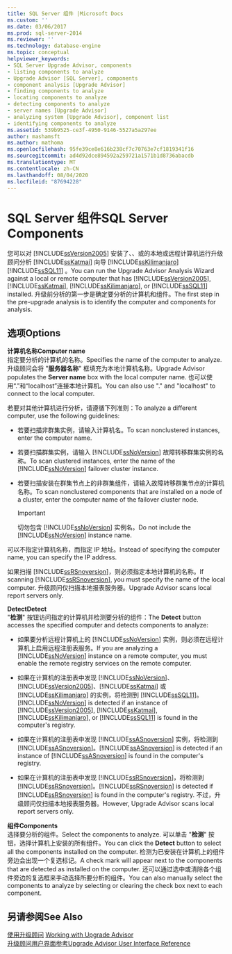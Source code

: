 ```yaml
---
title: SQL Server 组件 |Microsoft Docs
ms.custom: ''
ms.date: 03/06/2017
ms.prod: sql-server-2014
ms.reviewer: ''
ms.technology: database-engine
ms.topic: conceptual
helpviewer_keywords:
- SQL Server Upgrade Advisor, components
- listing components to analyze
- Upgrade Advisor [SQL Server], components
- component analysis [Upgrade Advisor]
- finding components to analyze
- locating components to analyze
- detecting components to analyze
- server names [Upgrade Advisor]
- analyzing system [Upgrade Advisor], component list
- identifying components to analyze
ms.assetid: 539b9525-ce3f-4950-9146-5527a5a297ee
author: mashamsft
ms.author: mathoma
ms.openlocfilehash: 95fe39ce8e616b238cf7c70763e7cf1819341f16
ms.sourcegitcommit: ad4d92dce894592a259721a1571b1d8736abacdb
ms.translationtype: MT
ms.contentlocale: zh-CN
ms.lasthandoff: 08/04/2020
ms.locfileid: "87694228"
---
```

# <a name="sql-server-components"></a><span data-ttu-id="3fe6a-102">SQL Server 组件</span><span class="sxs-lookup"><span data-stu-id="3fe6a-102">SQL Server Components</span></span>
  <span data-ttu-id="3fe6a-103">您可以对 [!INCLUDE[ssVersion2005](../../includes/ssversion2005-md.md)] 安装了、、或的本地或远程计算机运行升级顾问分析 [!INCLUDE[ssKatmai](../../includes/sskatmai-md.md)] 向导 [!INCLUDE[ssKilimanjaro](../../includes/sskilimanjaro-md.md)] [!INCLUDE[ssSQL11](../../includes/sssql11-md.md)] 。</span><span class="sxs-lookup"><span data-stu-id="3fe6a-103">You can run the Upgrade Advisor Analysis Wizard against a local or remote computer that has [!INCLUDE[ssVersion2005](../../includes/ssversion2005-md.md)], [!INCLUDE[ssKatmai](../../includes/sskatmai-md.md)], [!INCLUDE[ssKilimanjaro](../../includes/sskilimanjaro-md.md)], or [!INCLUDE[ssSQL11](../../includes/sssql11-md.md)] installed.</span></span> <span data-ttu-id="3fe6a-104">升级前分析的第一步是确定要分析的计算机和组件。</span><span class="sxs-lookup"><span data-stu-id="3fe6a-104">The first step in the pre-upgrade analysis is to identify the computer and components for analysis.</span></span>  
  
## <a name="options"></a><span data-ttu-id="3fe6a-105">选项</span><span class="sxs-lookup"><span data-stu-id="3fe6a-105">Options</span></span>  
 <span data-ttu-id="3fe6a-106">**计算机名称**</span><span class="sxs-lookup"><span data-stu-id="3fe6a-106">**Computer name**</span></span>  
 <span data-ttu-id="3fe6a-107">指定要分析的计算机的名称。</span><span class="sxs-lookup"><span data-stu-id="3fe6a-107">Specifies the name of the computer to analyze.</span></span> <span data-ttu-id="3fe6a-108">升级顾问会将 "**服务器名称**" 框填充为本地计算机名称。</span><span class="sxs-lookup"><span data-stu-id="3fe6a-108">Upgrade Advisor populates the **Server name** box with the local computer name.</span></span> <span data-ttu-id="3fe6a-109">也可以使用“.”和“localhost”连接本地计算机。</span><span class="sxs-lookup"><span data-stu-id="3fe6a-109">You can also use "." and "localhost" to connect to the local computer.</span></span>  
  
 <span data-ttu-id="3fe6a-110">若要对其他计算机进行分析，请遵循下列准则：</span><span class="sxs-lookup"><span data-stu-id="3fe6a-110">To analyze a different computer, use the following guidelines:</span></span>  
  
-   <span data-ttu-id="3fe6a-111">若要扫描非群集实例，请输入计算机名。</span><span class="sxs-lookup"><span data-stu-id="3fe6a-111">To scan nonclustered instances, enter the computer name.</span></span>  
  
-   <span data-ttu-id="3fe6a-112">若要扫描群集实例，请输入 [!INCLUDE[ssNoVersion](../../includes/ssnoversion-md.md)] 故障转移群集实例的名称。</span><span class="sxs-lookup"><span data-stu-id="3fe6a-112">To scan clustered instances, enter the name of the [!INCLUDE[ssNoVersion](../../includes/ssnoversion-md.md)] failover cluster instance.</span></span>  
  
-   <span data-ttu-id="3fe6a-113">若要扫描安装在群集节点上的非群集组件，请输入故障转移群集节点的计算机名称。</span><span class="sxs-lookup"><span data-stu-id="3fe6a-113">To scan nonclustered components that are installed on a node of a cluster, enter the computer name of the failover cluster node.</span></span>  
  
    > [!IMPORTANT]  
    >  <span data-ttu-id="3fe6a-114">切勿包含 [!INCLUDE[ssNoVersion](../../includes/ssnoversion-md.md)] 实例名。</span><span class="sxs-lookup"><span data-stu-id="3fe6a-114">Do not include the [!INCLUDE[ssNoVersion](../../includes/ssnoversion-md.md)] instance name.</span></span>  
  
 <span data-ttu-id="3fe6a-115">可以不指定计算机名称，而指定 IP 地址。</span><span class="sxs-lookup"><span data-stu-id="3fe6a-115">Instead of specifying the computer name, you can specify the IP address.</span></span>  
  
 <span data-ttu-id="3fe6a-116">如果扫描 [!INCLUDE[ssRSnoversion](../../includes/ssrsnoversion-md.md)]，则必须指定本地计算机的名称。</span><span class="sxs-lookup"><span data-stu-id="3fe6a-116">If scanning [!INCLUDE[ssRSnoversion](../../includes/ssrsnoversion-md.md)], you must specify the name of the local computer.</span></span> <span data-ttu-id="3fe6a-117">升级顾问仅扫描本地报表服务器。</span><span class="sxs-lookup"><span data-stu-id="3fe6a-117">Upgrade Advisor scans local report servers only.</span></span>  
  
 <span data-ttu-id="3fe6a-118">**Detect**</span><span class="sxs-lookup"><span data-stu-id="3fe6a-118">**Detect**</span></span>  
 <span data-ttu-id="3fe6a-119">"**检测**" 按钮访问指定的计算机并检测要分析的组件：</span><span class="sxs-lookup"><span data-stu-id="3fe6a-119">The **Detect** button accesses the specified computer and detects components to analyze:</span></span>  
  
-   <span data-ttu-id="3fe6a-120">如果要分析远程计算机上的 [!INCLUDE[ssNoVersion](../../includes/ssnoversion-md.md)] 实例，则必须在远程计算机上启用远程注册表服务。</span><span class="sxs-lookup"><span data-stu-id="3fe6a-120">If you are analyzing a [!INCLUDE[ssNoVersion](../../includes/ssnoversion-md.md)] instance on a remote computer, you must enable the remote registry services on the remote computer.</span></span>  
  
-   <span data-ttu-id="3fe6a-121">如果在计算机的注册表中发现 [!INCLUDE[ssNoVersion](../../includes/ssnoversion-md.md)]、[!INCLUDE[ssVersion2005](../../includes/ssversion2005-md.md)]、[!INCLUDE[ssKatmai](../../includes/sskatmai-md.md)] 或 [!INCLUDE[ssKilimanjaro](../../includes/sskilimanjaro-md.md)] 的实例，将检测到 [!INCLUDE[ssSQL11](../../includes/sssql11-md.md)]。</span><span class="sxs-lookup"><span data-stu-id="3fe6a-121">[!INCLUDE[ssNoVersion](../../includes/ssnoversion-md.md)] is detected if an instance of [!INCLUDE[ssVersion2005](../../includes/ssversion2005-md.md)], [!INCLUDE[ssKatmai](../../includes/sskatmai-md.md)], [!INCLUDE[ssKilimanjaro](../../includes/sskilimanjaro-md.md)], or [!INCLUDE[ssSQL11](../../includes/sssql11-md.md)] is found in the computer's registry.</span></span>  
  
-   <span data-ttu-id="3fe6a-122">如果在计算机的注册表中发现 [!INCLUDE[ssASnoversion](../../includes/ssasnoversion-md.md)] 实例，将检测到 [!INCLUDE[ssASnoversion](../../includes/ssasnoversion-md.md)]。</span><span class="sxs-lookup"><span data-stu-id="3fe6a-122">[!INCLUDE[ssASnoversion](../../includes/ssasnoversion-md.md)] is detected if an instance of [!INCLUDE[ssASnoversion](../../includes/ssasnoversion-md.md)] is found in the computer's registry.</span></span>  
  
-   <span data-ttu-id="3fe6a-123">如果在计算机的注册表中发现 [!INCLUDE[ssRSnoversion](../../includes/ssrsnoversion-md.md)]，将检测到 [!INCLUDE[ssRSnoversion](../../includes/ssrsnoversion-md.md)]。</span><span class="sxs-lookup"><span data-stu-id="3fe6a-123">[!INCLUDE[ssRSnoversion](../../includes/ssrsnoversion-md.md)] is detected if [!INCLUDE[ssRSnoversion](../../includes/ssrsnoversion-md.md)] is found in the computer's registry.</span></span> <span data-ttu-id="3fe6a-124">不过，升级顾问仅扫描本地报表服务器。</span><span class="sxs-lookup"><span data-stu-id="3fe6a-124">However, Upgrade Advisor scans local report servers only.</span></span>  
  
 <span data-ttu-id="3fe6a-125">**组件**</span><span class="sxs-lookup"><span data-stu-id="3fe6a-125">**Components**</span></span>  
 <span data-ttu-id="3fe6a-126">选择要分析的组件。</span><span class="sxs-lookup"><span data-stu-id="3fe6a-126">Select the components to analyze.</span></span> <span data-ttu-id="3fe6a-127">可以单击 "**检测**" 按钮，选择计算机上安装的所有组件。</span><span class="sxs-lookup"><span data-stu-id="3fe6a-127">You can click the **Detect** button to select all the components installed on the computer.</span></span> <span data-ttu-id="3fe6a-128">检测为已安装在计算机上的组件旁边会出现一个复选标记。</span><span class="sxs-lookup"><span data-stu-id="3fe6a-128">A check mark will appear next to the components that are detected as installed on the computer.</span></span> <span data-ttu-id="3fe6a-129">还可以通过选中或清除各个组件旁边的复选框来手动选择所要分析的组件。</span><span class="sxs-lookup"><span data-stu-id="3fe6a-129">You can also manually select the components to analyze by selecting or clearing the check box next to each component.</span></span>  
  
## <a name="see-also"></a><span data-ttu-id="3fe6a-130">另请参阅</span><span class="sxs-lookup"><span data-stu-id="3fe6a-130">See Also</span></span>  
 <span data-ttu-id="3fe6a-131">[使用升级顾问](../../../2014/sql-server/install/working-with-upgrade-advisor.md) </span><span class="sxs-lookup"><span data-stu-id="3fe6a-131">[Working with Upgrade Advisor](../../../2014/sql-server/install/working-with-upgrade-advisor.md) </span></span>  
 [<span data-ttu-id="3fe6a-132">升级顾问用户界面参考</span><span class="sxs-lookup"><span data-stu-id="3fe6a-132">Upgrade Advisor User Interface Reference</span></span>](../../../2014/sql-server/install/upgrade-advisor-user-interface-reference.md)  
  
  
